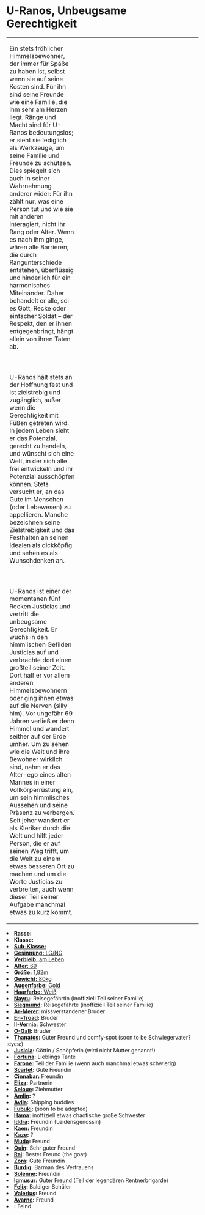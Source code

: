 # U-Ranos, Unbeugsame Gerechtigkeit

<primary-label ref="player"/>

<secondary-label ref="animus"/>

<secondary-label ref="justice"/>

<secondary-label ref="justicia_recke"/>

<table>
<tr><td>
<p>
Ein stets fröhlicher Himmelsbewohner, der immer für Späße zu haben ist, selbst wenn sie auf seine Kosten
sind. Für ihn sind seine Freunde wie eine Familie, die ihm sehr am Herzen liegt. Ränge und Macht sind
für U-Ranos bedeutungslos; er sieht sie lediglich als Werkzeuge, um seine Familie und Freunde zu schützen. Dies spiegelt
sich auch in seiner Wahrnehmung anderer wider: Für ihn zählt nur, was eine Person tut und wie sie mit anderen
interagiert, nicht ihr Rang oder Alter. Wenn es nach ihm ginge, wären alle Barrieren, die durch Rangunterschiede
entstehen, überflüssig und hinderlich für ein harmonisches Miteinander. Daher behandelt er alle, sei es Gott, Recke oder
einfacher Soldat – der Respekt, den er ihnen entgegenbringt, hängt allein von ihren Taten ab.
<br></br><br></br>
U-Ranos hält stets an der Hoffnung fest und ist zielstrebig und zugänglich, außer wenn die Gerechtigkeit mit Füßen
getreten wird. In jedem Leben sieht er das Potenzial, gerecht zu handeln, und wünscht sich eine Welt, in der sich alle
frei entwickeln und ihr Potenzial ausschöpfen können. Stets versucht er, an das Gute im Menschen (oder Lebewesen)
zu appellieren. Manche bezeichnen seine Zielstrebigkeit und das Festhalten an seinen Idealen als dickköpfig und sehen
es als Wunschdenken an.
<br></br><br></br>
U-Ranos ist einer der momentanen fünf Recken Justicias und vertritt die unbeugsame Gerechtigkeit.
Er wuchs in den himmlischen Gefilden Justicias auf und verbrachte dort einen großteil seiner Zeit.
Dort half er vor allem anderen Himmelsbewohnern oder ging ihnen etwas auf die Nerven (silly him).
Vor ungefähr 69 Jahren verließ er denn Himmel und wandert seither auf der Erde umher.
Um zu sehen wie die Welt und ihre Bewohner wirklich sind, nahm er das Alter-ego eines alten Mannes in einer
Vollkörperrüstung ein, um sein himmlisches Aussehen und seine Präsenz zu verbergen. Seit jeher wandert er als Kleriker
durch die Welt und hilft jeder Person, die er auf seinen Weg trifft, um die Welt zu einem etwas besseren Ort zu machen
und um die Worte Justicias zu verbreiten, auch wenn dieser Teil seiner Aufgabe manchmal etwas zu kurz kommt.
</p>

</td><td width="300">
<img src="true-ranos.png" alt="" />
</td></tr>
</table>

<procedure title="Allgemeine Informationen">
<list columns="2">
<li><b>Rasse:</b> <a href="Folks.md" anchor="engel"></a></li>
<li><b>Klasse:</b> <a href="Classes.md" anchor="recke"/></li>
<li><b>Sub-Klasse:</b> <a href="Classes.md" anchor="kleriker"/></li>
<li><b>Gesinnung:</b> LG/NG</li>
<li><b>Verbleib:</b> am Leben</li>
</list>
</procedure>

<procedure title="Aussehen">
<list columns="3">
<li><b>Alter:</b> 69</li>
<li><b>Größe:</b> 1,82m</li>
<li><b>Gewicht:</b> 80kg</li>
<li><b>Augenfarbe:</b> Gold</li>
<li><b>Haarfarbe:</b> Weiß</li>
</list>
</procedure>

<procedure title="Beziehungen">
<list columns="2">
<li><b><a href="Nayru.md">Nayru</a>:</b> Reisegefährtin (inoffiziell Teil seiner Familie)</li>
<li><b><a href="Siegmund.md">Siegmund</a>:</b> Reisegefährte (inoffiziell Teil seiner Familie)</li>
<!--<li><b><a href="">Inoro</a>:</b> Großer Bruder</li>-->
<li><b><a href="Ar-Merer.md">Ar-Merer</a>:</b> missverstandener Bruder</li>
<li><b><a href="En-Troad.md">En-Troad</a>:</b> Bruder</li>
<li><b><a href="Il-Vernia.md">Il-Vernia</a>:</b> Schwester</li>
<li><b><a href="O-Gall.md">O-Gall</a>:</b> Bruder</li>
<li><b><a href="Thanatos.md">Thanatos</a>:</b> Guter Freund und comfy-spot (soon to be Schwiegervater? :eyes:)</li>
<li><b><a href="Justicia.md">Jusicia</a>:</b> Göttin / Schöpferin (wird nicht Mutter genannt!)</li>
<li><b><a href="Fortuna.md">Fortuna</a>:</b> Lieblings Tante</li>
<li><b><a href="Farone.md">Farone</a>:</b> Teil der Familie (wenn auch manchmal etwas schwierig)</li>
<li><b><a href="Scarlet.md">Scarlet</a>:</b> Gute Freundin</li>
<li><b><a href="Cinnabar.md">Cinnabar</a>:</b> Freundin</li>
<li><b><a href="Eliza.md">Eliza</a>:</b> Partnerin</li>
<!--<li><b><a href="">Phaerille</a>:</b> ?</li>-->
<!--<li><b><a href="">Adamar</a>:</b> :handshake: ??</li>-->
<!--<li><b><a href="Finnea.md">Finnea</a>:</b> ?</li>-->
<li><b><a href="Seloue.md">Seloue</a>:</b> Ziehmutter</li>
<li><b><a href="Amlin.md">Amlin</a>:</b> ?</li>
<li><b><a href="Avila.md">Avila</a>:</b> Shipping buddies</li>
<li><b><a href="Fubuki.md">Fubuki</a>:</b> (soon to be adopted)</li>
<li><b><a href="Hama.md">Hama</a>:</b> inoffiziell etwas chaotische große Schwester</li>
<li><b><a href="Iddra.md">Iddra</a>:</b> Freundin (Leidensgenossin)</li>
<li><b><a href="Kaen.md">Kaen</a>:</b> Freundin</li>
<li><b><a href="Kaze.md">Kaze</a>:</b> ?</li>
<li><b><a href="Mudo.md">Mudo</a>:</b> Freund</li>
<li><b><a href="Ouin.md">Ouin</a>:</b> Sehr guter Freund</li>
<li><b><a href="Rai.md">Rai</a>:</b> Bester Freund (the goat)</li>
<li><b><a href="Zora.md">Zora</a>:</b> Gute Freundin</li>
<li><b><a href="Burdig.md">Burdig</a>:</b> Barman des Vertrauens</li>
<li><b><a href="Solenne.md">Solenne</a>:</b> Freundin</li>
<li><b><a href="Igmusur.md">Igmusur</a>:</b> Guter Freund (Teil der legendären Rentnerbrigarde)</li>
<li><b><a href="Felix.md">Felix</a>:</b> Baldiger Schüler</li>
<li><b><a href="Valerius.md">Valerius</a>:</b> Freund</li>
<li><b><a href="Avarne.md">Avarne</a>:</b> Freund</li>
<li><b><a href="Narcian.md"></a>:</b> Feind</li>
</list>
</procedure>

<!--
## Notizen

- **Ziele:**
    - Eine gerechte Welt, in der sich alle frei entwickeln können, ohne jegliche Barrikaden, die dem Wunsch nach Freiheit und einem erfüllten Leben im Weg steht
    - Festmahl im Jagdschloss
    - Eine himmlische Welt die von Rängen und vorurteilen befreit ist (ergo keine Diskriminierung nach den Generationen der Hohefürsten und deren "Element" + keine Diskriminierung nach welchem Gott man dient)
    - In den Erinnerungen seiner Freunde stetig weiterleben (speziell unsterbliche Wesen)
    - Siegmund und Nayru ein angenehmes Leben nach dem Abenteuer ermöglichen
    - Zeit mit Eliza als Paar verbringen (nach dem die Welt nicht mehr brennt)
- **Geheimnisse:** not telling you :^)
    - ist sich über seinen Nutzen für Justicia unsicher
    - weiß nicht, was seine Aufgabe sein soll und füllt sich manchmal etwas vom Himmel und seiner Familie abgekapselt, aus diesem Grund folgt er seinem Gewissen, Idealen und handelt entsprechenden meist, nachdem was er für Gerecht hält, da er keine Lenkung durch seine Göttin oder seine Familie bekommt
    - hat bestimmt mal nen Buch von Seloue geklaut
    - auch wenn er keine Vorurteile hegen möchte und diese auch nie in seine Handlungen einwirken lässt, ist auch er manchen Sachen gegenüber voreingenommen
-->